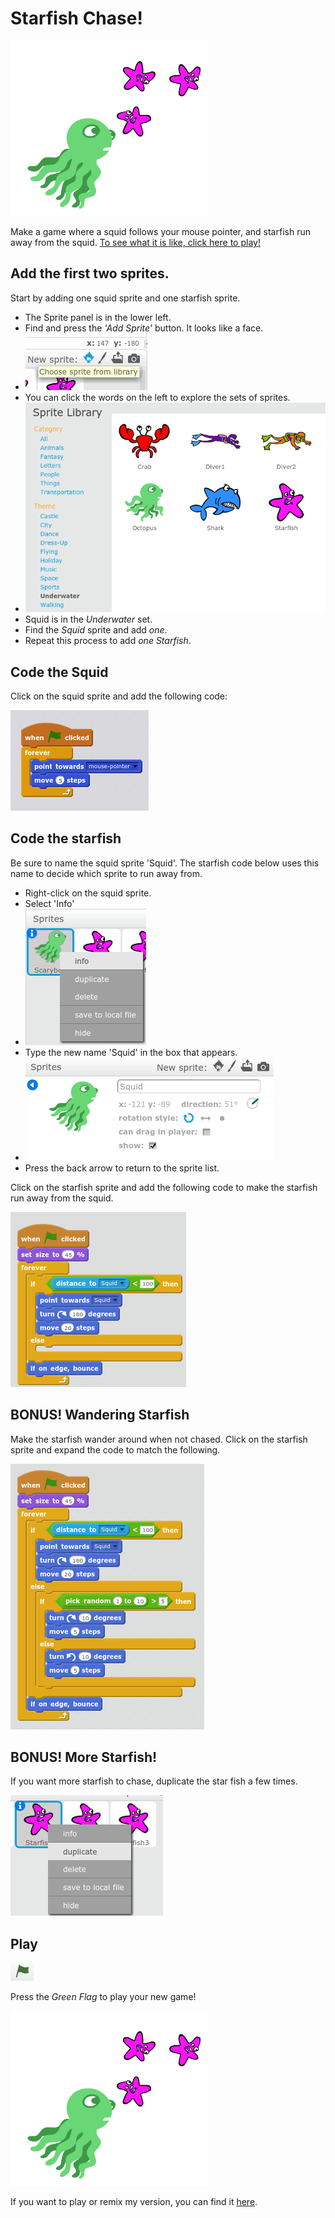 # Starfish Chase!

![Squid chasing starfish](welcomestarfish.png)

Make a game where a squid follows your mouse pointer, and starfish run away from the squid.
[To see what it is like, click here to play!](https://scratch.mit.edu/projects/170626313/#player)

## Add the first two sprites.

Start by adding one squid sprite and one starfish sprite.

- The Sprite panel is in the lower left.
- Find and press the *'Add Sprite'* button. It looks like a face.
- ![Add sprite button](NewSprite.png)
- You can click the words on the left to explore the sets of sprites. 
- ![Sprite Library](SpriteLibrary.png)
- Squid is in the *Underwater* set.
- Find the *Squid* sprite and add *one*.
- Repeat this process to add *one* *Starfish*.


## Code the Squid

Click on the squid sprite and add the following code:

![Squid source code](SquidCode.png)


## Code the starfish

Be sure to name the squid sprite 'Squid'. The starfish code below uses this name to decide which sprite to run away from. 

- Right-click on the squid sprite.
- Select 'Info'
- ![Sprite info](NameYourSprite.png)
- Type the new name 'Squid' in the box that appears.
- ![Sprite Name](NameYourSprite2.png)
- Press the back arrow to return to the sprite list.


Click on the starfish sprite and add the following code to make the starfish run away from the squid.

![Starfish source code](StarfishCode1.png)

## BONUS! Wandering Starfish

Make the starfish wander around when not chased. 
Click on the starfish sprite and expand the code to match the following.

![Advanced Starfish source code](StarfishCode2.png)

## BONUS! More Starfish!

If you want more starfish to chase, duplicate the star fish a few times.

![How to duplicate Starfish](duplicate.png)
 
 ## Play

![Green Flag](GreenFlag.png)
 
Press the *Green Flag* to play your new game!

![Squid chasing starfish](welcomestarfish.png)
 
If you want to play or remix my version, you can find it [here](https://scratch.mit.edu/projects/170626313/).
